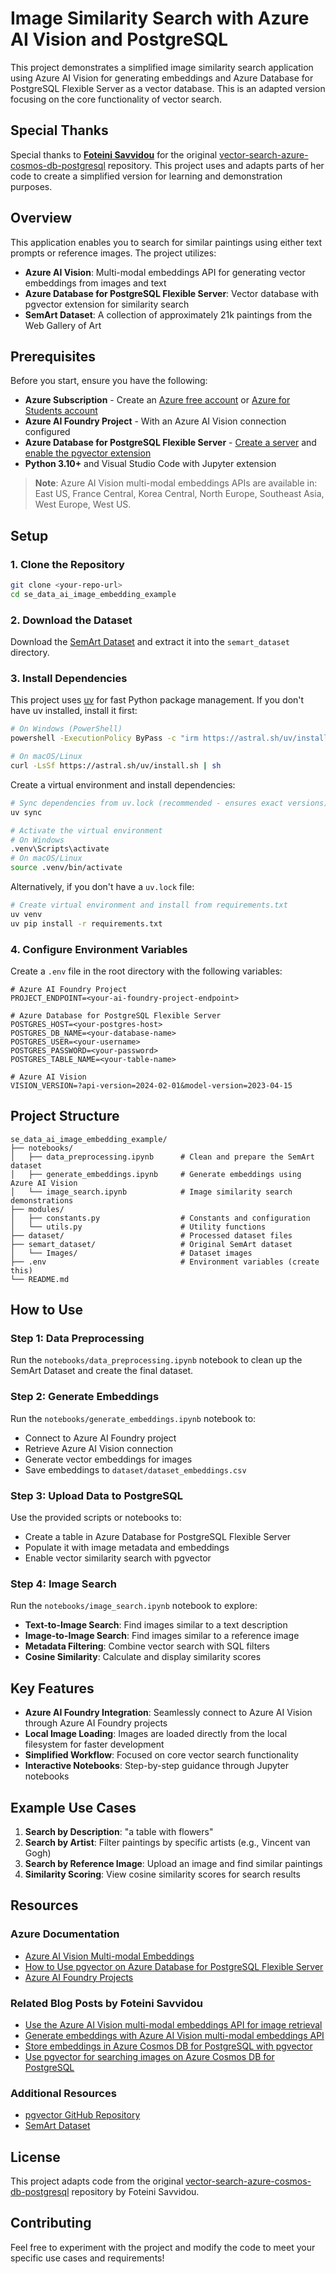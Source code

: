 # Image Similarity Search with Azure AI Vision and PostgreSQL

This project demonstrates a simplified image similarity search application using Azure AI Vision for generating embeddings and Azure Database for PostgreSQL Flexible Server as a vector database. This is an adapted version focusing on the core functionality of vector search.

## Special Thanks

Special thanks to **[Foteini Savvidou](https://github.com/sfoteini)** for the original [vector-search-azure-cosmos-db-postgresql](https://github.com/sfoteini/vector-search-azure-cosmos-db-postgresql) repository. This project uses and adapts parts of her code to create a simplified version for learning and demonstration purposes.

## Overview

This application enables you to search for similar paintings using either text prompts or reference images. The project utilizes:

- **Azure AI Vision**: Multi-modal embeddings API for generating vector embeddings from images and text
- **Azure Database for PostgreSQL Flexible Server**: Vector database with pgvector extension for similarity search
- **SemArt Dataset**: A collection of approximately 21k paintings from the Web Gallery of Art

## Prerequisites

Before you start, ensure you have the following:

- **Azure Subscription** - Create an [Azure free account](https://azure.microsoft.com/free/) or [Azure for Students account](https://azure.microsoft.com/free/students/)
- **Azure AI Foundry Project** - With an Azure AI Vision connection configured
- **Azure Database for PostgreSQL Flexible Server** - [Create a server](https://learn.microsoft.com/azure/postgresql/flexible-server/quickstart-create-server-portal) and [enable the pgvector extension](https://learn.microsoft.com/azure/postgresql/flexible-server/how-to-use-pgvector)
- **Python 3.10+** and Visual Studio Code with Jupyter extension

> **Note**: Azure AI Vision multi-modal embeddings APIs are available in: East US, France Central, Korea Central, North Europe, Southeast Asia, West Europe, West US.

## Setup

### 1. Clone the Repository

```bash
git clone <your-repo-url>
cd se_data_ai_image_embedding_example
```

### 2. Download the Dataset

Download the [SemArt Dataset](https://researchdata.aston.ac.uk/id/eprint/380/) and extract it into the `semart_dataset` directory.

### 3. Install Dependencies

This project uses [uv](https://docs.astral.sh/uv/) for fast Python package management. If you don't have uv installed, install it first:

```bash
# On Windows (PowerShell)
powershell -ExecutionPolicy ByPass -c "irm https://astral.sh/uv/install.ps1 | iex"

# On macOS/Linux
curl -LsSf https://astral.sh/uv/install.sh | sh
```

Create a virtual environment and install dependencies:

```bash
# Sync dependencies from uv.lock (recommended - ensures exact versions)
uv sync

# Activate the virtual environment
# On Windows
.venv\Scripts\activate
# On macOS/Linux
source .venv/bin/activate
```

Alternatively, if you don't have a `uv.lock` file:

```bash
# Create virtual environment and install from requirements.txt
uv venv
uv pip install -r requirements.txt
```

### 4. Configure Environment Variables

Create a `.env` file in the root directory with the following variables:

```env
# Azure AI Foundry Project
PROJECT_ENDPOINT=<your-ai-foundry-project-endpoint>

# Azure Database for PostgreSQL Flexible Server
POSTGRES_HOST=<your-postgres-host>
POSTGRES_DB_NAME=<your-database-name>
POSTGRES_USER=<your-username>
POSTGRES_PASSWORD=<your-password>
POSTGRES_TABLE_NAME=<your-table-name>

# Azure AI Vision
VISION_VERSION=?api-version=2024-02-01&model-version=2023-04-15
```

## Project Structure

```
se_data_ai_image_embedding_example/
├── notebooks/
│   ├── data_preprocessing.ipynb      # Clean and prepare the SemArt dataset
│   ├── generate_embeddings.ipynb     # Generate embeddings using Azure AI Vision
│   └── image_search.ipynb            # Image similarity search demonstrations
├── modules/
│   ├── constants.py                  # Constants and configuration
│   └── utils.py                      # Utility functions
├── dataset/                          # Processed dataset files
├── semart_dataset/                   # Original SemArt dataset
│   └── Images/                       # Dataset images
├── .env                              # Environment variables (create this)
└── README.md
```

## How to Use

### Step 1: Data Preprocessing

Run the `notebooks/data_preprocessing.ipynb` notebook to clean up the SemArt Dataset and create the final dataset.

### Step 2: Generate Embeddings

Run the `notebooks/generate_embeddings.ipynb` notebook to:
- Connect to Azure AI Foundry project
- Retrieve Azure AI Vision connection
- Generate vector embeddings for images
- Save embeddings to `dataset/dataset_embeddings.csv`

### Step 3: Upload Data to PostgreSQL

Use the provided scripts or notebooks to:
- Create a table in Azure Database for PostgreSQL Flexible Server
- Populate it with image metadata and embeddings
- Enable vector similarity search with pgvector

### Step 4: Image Search

Run the `notebooks/image_search.ipynb` notebook to explore:

- **Text-to-Image Search**: Find images similar to a text description
- **Image-to-Image Search**: Find images similar to a reference image
- **Metadata Filtering**: Combine vector search with SQL filters
- **Cosine Similarity**: Calculate and display similarity scores

## Key Features

- **Azure AI Foundry Integration**: Seamlessly connect to Azure AI Vision through Azure AI Foundry projects
- **Local Image Loading**: Images are loaded directly from the local filesystem for faster development
- **Simplified Workflow**: Focused on core vector search functionality
- **Interactive Notebooks**: Step-by-step guidance through Jupyter notebooks

## Example Use Cases

1. **Search by Description**: "a table with flowers"
2. **Search by Artist**: Filter paintings by specific artists (e.g., Vincent van Gogh)
3. **Search by Reference Image**: Upload an image and find similar paintings
4. **Similarity Scoring**: View cosine similarity scores for search results

## Resources

### Azure Documentation

- [Azure AI Vision Multi-modal Embeddings](https://learn.microsoft.com/azure/ai-services/computer-vision/concept-image-retrieval)
- [How to Use pgvector on Azure Database for PostgreSQL Flexible Server](https://learn.microsoft.com/azure/postgresql/flexible-server/how-to-use-pgvector)
- [Azure AI Foundry Projects](https://learn.microsoft.com/azure/ai-studio/)

### Related Blog Posts by Foteini Savvidou

- [Use the Azure AI Vision multi-modal embeddings API for image retrieval](https://sfoteini.github.io/blog/azure-ai-vision-multimodal-embeddings-api/)
- [Generate embeddings with Azure AI Vision multi-modal embeddings API](https://sfoteini.github.io/blog/azure-ai-vision-multimodal-embeddings-generate/)
- [Store embeddings in Azure Cosmos DB for PostgreSQL with pgvector](https://sfoteini.github.io/blog/azure-cosmos-db-postgresql-pgvector-store-embeddings/)
- [Use pgvector for searching images on Azure Cosmos DB for PostgreSQL](https://sfoteini.github.io/blog/azure-cosmos-db-postgresql-pgvector-image-search/)

### Additional Resources

- [pgvector GitHub Repository](https://github.com/pgvector/pgvector)
- [SemArt Dataset](https://researchdata.aston.ac.uk/id/eprint/380/)

## License

This project adapts code from the original [vector-search-azure-cosmos-db-postgresql](https://github.com/sfoteini/vector-search-azure-cosmos-db-postgresql) repository by Foteini Savvidou.

## Contributing

Feel free to experiment with the project and modify the code to meet your specific use cases and requirements!
